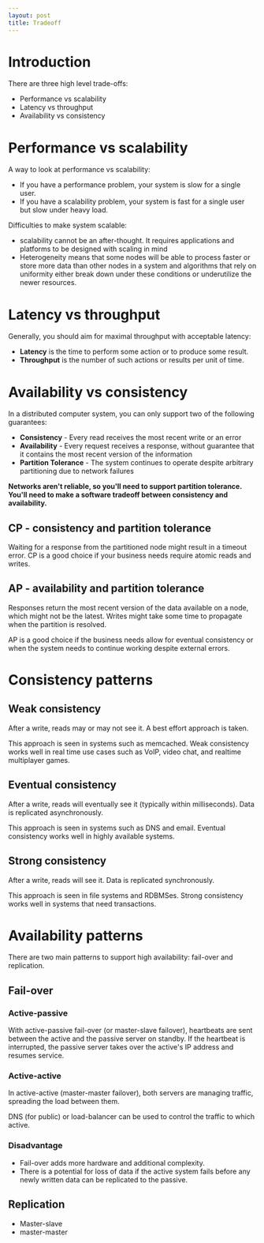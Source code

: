 ```yaml
---
layout: post
title: Tradeoff
---
```



# Introduction

There are three high level trade-offs:

- Performance vs scalability
- Latency vs throughput
- Availability vs consistency

# Performance vs scalability

A way to look at performance vs scalability:


- If you have a performance problem, your system is slow for a single user.
- If you have a scalability problem, your system is fast for a single user but slow under heavy load.

Difficulties to make system scalable:

- scalability cannot be an after-thought. It requires applications and platforms to be designed with scaling in mind
- Heterogeneity means that some nodes will be able to process faster or store more data than other nodes in a system and algorithms that rely on uniformity either break down under these conditions or underutilize the newer resources.

# Latency vs throughput

Generally, you should aim for maximal throughput with acceptable latency:
- **Latency** is the time to perform some action or to produce some result.
- **Throughput** is the number of such actions or results per unit of time.

# Availability vs consistency

In a distributed computer system, you can only support two of the following guarantees:

- **Consistency** - Every read receives the most recent write or an error
- **Availability** - Every request receives a response, without guarantee that it contains the most recent version of the information
- **Partition Tolerance** - The system continues to operate despite arbitrary partitioning due to network failures

**Networks aren't reliable, so you'll need to support partition tolerance. You'll need to make a software tradeoff between consistency and availability.**

## CP - consistency and partition tolerance

Waiting for a response from the partitioned node might result in a timeout error. CP is a good choice if your business needs require atomic reads and writes.

## AP - availability and partition tolerance

Responses return the most recent version of the data available on a node, which might not be the latest. Writes might take some time to propagate when the partition is resolved.

AP is a good choice if the business needs allow for eventual consistency or when the system needs to continue working despite external errors.

# Consistency patterns

## Weak consistency

After a write, reads may or may not see it. A best effort approach is taken.

This approach is seen in systems such as memcached. Weak consistency works well in real time use cases such as VoIP, video chat, and realtime multiplayer games. 

## Eventual consistency

After a write, reads will eventually see it (typically within milliseconds). Data is replicated asynchronously.

This approach is seen in systems such as DNS and email. Eventual consistency works well in highly available systems.

## Strong consistency

After a write, reads will see it. Data is replicated synchronously.

This approach is seen in file systems and RDBMSes. Strong consistency works well in systems that need transactions.

# Availability patterns

There are two main patterns to support high availability: fail-over and replication.

## Fail-over

### Active-passive

With active-passive fail-over (or master-slave failover), heartbeats are sent between the active and the passive server on standby. If the heartbeat is interrupted, the passive server takes over the active's IP address and resumes service.

### Active-active

In active-active (master-master failover), both servers are managing traffic, spreading the load between them.

DNS (for public) or load-balancer can be used to control the traffic to which active.


### Disadvantage

- Fail-over adds more hardware and additional complexity.
- There is a potential for loss of data if the active system fails before any newly written data can be replicated to the passive.

## Replication

- Master-slave
- master-master


